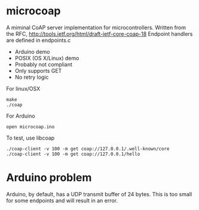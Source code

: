 microcoap
=========

A miminal CoAP server implementation for microcontrollers.
Written from the RFC, http://tools.ietf.org/html/draft-ietf-core-coap-18
Endpoint handlers are defined in endpoints.c

 * Arduino demo
 * POSIX (OS X/Linux) demo
 * Probably not compliant
 * Only supports GET
 * No retry logic

For linux/OSX

    make
    ./coap

For Arduino

    open microcoap.ino

To test, use libcoap

    ./coap-client -v 100 -m get coap://127.0.0.1/.well-known/core
    ./coap-client -v 100 -m get coap://127.0.0.1/hello


Arduino problem
===============

Arduino, by default, has a UDP transmit buffer of 24 bytes. This is too small
for some endpoints and will result in an error.

